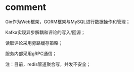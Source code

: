 # comment
  Gin作为Web框架，GORM框架与MySQL进行数据操作和管理；
  
  Kafka实现异步解耦和评论的写入/回源；
  
  读取评论采用旁路缓存策略；
  
  服务内部采用gRPC通信；

注：目前，redis管道聚合写，并发不安全；